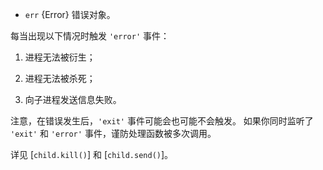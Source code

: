 
* `err` {Error} 错误对象。

每当出现以下情况时触发 `'error'` 事件：

1. 进程无法被衍生；

2. 进程无法被杀死；

3. 向子进程发送信息失败。

注意，在错误发生后，`'exit'` 事件可能会也可能不会触发。
如果你同时监听了 `'exit'` 和 `'error'` 事件，谨防处理函数被多次调用。

详见 [`child.kill()`] 和 [`child.send()`]。

